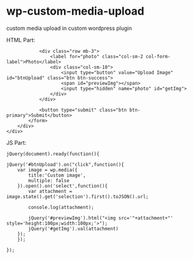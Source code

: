 # wp-custom-media-upload
custom media upload in custom wordpress plugin

HTML Part:

<?php wp_enqueue_media(); ?>
<div class="container">
	<div class="row justify-content-center">
		<div class="col-lg-8">
			<form class="mt-5">
        
				<div class="row mb-3">
					<label for="photo" class="col-sm-2 col-form-label">Photo</label>
					<div class="col-sm-10">
						<input type="button" value="Upload Image" id="btnUpload" class="btn btn-success">
						<span id="previewImg"></span>
						<input type="hidden" name="photo" id="getImg">
					</div>
				</div>
			
				<button type="submit" class="btn btn-primary">Submit</button>
			</form>
		</div>
	</div>
</div>


JS Part:





	jQuery(document).ready(function(){
	
	jQuery('#btnUpload').on("click",function(){
		var image = wp.media({
			title:'Custom image',
			multiple: false
		}).open().on('select',function(){
			var attachment = image.state().get('selection').first().toJSON().url;

			console.log(attachment);

			jQuery('#previewImg').html("<img src='"+attachment+"' style='height:100px;width:100px;'>");
			jQuery('#getImg').val(attachment)
		});
		});

	});
